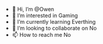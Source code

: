 - 👋 Hi, I’m @Owen
- 👀 I’m interested in Gaming
- 🌱 I’m currently learning Everthing
- 💞️ I’m looking to collaborate on No
- 📫 How to reach me No

<!---
OwenandKaleigh/OwenandKaleigh is a ✨ special ✨ repository because its `README.md` (this file) appears on your GitHub profile.
You can click the Preview link to take a look at your changes.
--->
